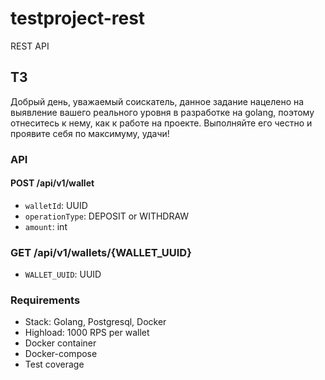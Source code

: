 # testproject-rest
REST API

## ТЗ

Добрый день, уважаемый соискатель, данное задание нацелено на выявление вашего реального уровня в разработке на golang, поэтому отнеситесь к нему, как к работе на проекте. Выполняйте его честно и проявите себя по максимуму, удачи!

### API

#### POST /api/v1/wallet

* `walletId`: UUID
* `operationType`: DEPOSIT or WITHDRAW
* `amount`: int

### GET /api/v1/wallets/{WALLET_UUID}

* `WALLET_UUID`: UUID

### Requirements

* Stack: Golang, Postgresql, Docker
* Highload: 1000 RPS per wallet
* Docker container
* Docker-compose
* Test coverage
